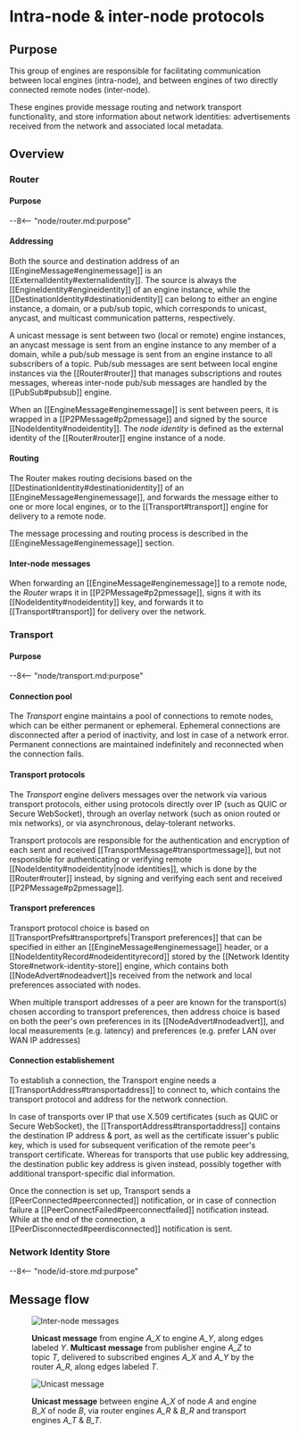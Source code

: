# Intra-node & inter-node protocols

## Purpose

<!-- --8<-- [start:purpose] -->
This group of engines are responsible for facilitating communication
between local engines (intra-node),
and between engines of two directly connected remote nodes (inter-node).

These engines provide message routing and network transport functionality,
and store information about network identities:
advertisements received from the network and associated local metadata.
<!-- --8<-- [end:purpose] -->

## Overview

### Router

#### Purpose

--8<-- "node/router.md:purpose"

#### Addressing

Both the source and destination address of an [[EngineMessage#enginemessage]]
is an [[ExternalIdentity#externalidentity]].
The source is always the [[EngineIdentity#engineidentity]] of an engine instance,
while the [[DestinationIdentity#destinationidentity]] can belong to either an engine instance, a domain, or a pub/sub topic,
which corresponds to unicast, anycast, and multicast communication patterns, respectively.

A unicast message is sent between two (local or remote) engine instances,
an anycast message is sent from an engine instance to any member of a domain,
while a pub/sub message is sent from an engine instance to all subscribers of a topic.
Pub/sub messages are sent between local engine instances via the [[Router#router]]
that manages subscriptions and routes messages,
whereas inter-node pub/sub messages are handled by the [[PubSub#pubsub]] engine.

When an [[EngineMessage#enginemessage]] is sent between peers, it is wrapped in a [[P2PMessage#p2pmessage]] and signed by the source [[NodeIdentity#nodeidentity]].
The *node identity* is defined as the external identity of the [[Router#router]] engine instance of a node.

#### Routing

The Router makes routing decisions based on the [[DestinationIdentity#destinationidentity]] of an [[EngineMessage#enginemessage]],
and forwards the message either to one or more local engines,
or to the [[Transport#transport]] engine for delivery to a remote node.

The message processing and routing process is described in the [[EngineMessage#enginemessage]] section.

#### Inter-node messages

When forwarding an [[EngineMessage#enginemessage]] to a remote node,
the *Router* wraps it in [[P2PMessage#p2pmessage]],
signs it with its [[NodeIdentity#nodeidentity]] key,
and forwards it to [[Transport#transport]] for delivery over the network.

### Transport

#### Purpose

--8<-- "node/transport.md:purpose"

#### Connection pool

The *Transport* engine maintains a pool of connections to remote nodes,
which can be either permanent or ephemeral.
Ephemeral connections are disconnected after a period of inactivity,
and lost in case of a network error.
Permanent connections are maintained indefinitely and reconnected when the connection fails.

#### Transport protocols

The *Transport* engine delivers messages over the network via various transport protocols,
either using protocols directly over IP (such as QUIC or Secure WebSocket),
through an overlay network (such as onion routed or mix networks),
or via asynchronous, delay-tolerant networks.

Transport protocols are responsible for the authentication and encryption of each sent and received [[TransportMessage#transportmessage]],
but not responsible for authenticating or verifying remote [[NodeIdentity#nodeidentity|node identities]],
which is done by the [[Router#router]] instead,
by signing and verifying each sent and received [[P2PMessage#p2pmessage]].

#### Transport preferences

Transport protocol choice is based on [[TransportPrefs#transportprefs|Transport preferences]]
that can be specified in either
an [[EngineMessage#enginemessage]] header,
or a [[NodeIdentityRecord#nodeidentityrecord]] stored by the [[Network Identity Store#network-identity-store]] engine,
which contains both [[NodeAdvert#nodeadvert]]s received from the network
and local preferences associated with nodes.

When multiple transport addresses of a peer are known for the transport(s) chosen according to transport preferences,
then address choice is based on both the peer's own preferences in its [[NodeAdvert#nodeadvert]],
and local measurements (e.g. latency) and preferences (e.g. prefer LAN over WAN IP addresses)

#### Connection establishement

To establish a connection, the Transport engine needs a [[TransportAddress#transportaddress]] to connect to,
which contains the transport protocol and address for the network connection.

In case of transports over IP that use X.509 certificates (such as QUIC or Secure WebSocket), the [[TransportAddress#transportaddress]] contains the destination IP address & port, as well as the certificate issuer's public key, which is used for subsequent verification of the remote peer's transport certificate.
Whereas for transports that use public key addressing, the destination public key address is given instead, possibly together with additional transport-specific dial information.

Once the connection is set up, Transport sends a [[PeerConnected#peerconnected]] notification,
or in case of connection failure a [[PeerConnectFailed#peerconnectfailed]] notification instead.
While at the end of the connection, a [[PeerDisconnected#peerdisconnected]] notification is sent.

### Network Identity Store

--8<-- "node/id-store.md:purpose"

## Message flow

<!-- Diagram illustrating message flows between engines -->

<figure class="invertable">

![Inter-node messages](node.dot.svg)

<!-- --8<-- [start:fig-node-caption] -->
<figcaption markdown="span">

**Unicast message** from engine *A_X* to engine *A_Y*, along edges labeled *Y*.
**Multicast message** from publisher engine *A_Z* to topic *T*, delivered to subscribed engines *A_X* and *A_Y* by the router *A_R*, along edges labeled *T*.

</figcaption>
<!-- --8<-- [end:fig-node-caption] -->

</figure>

<figure class="invertable wide" markdown="span">

![Unicast message](unicast.dot.svg)

<!-- --8<-- [start:fig-unicast-caption] -->
<figcaption markdown="span">

**Unicast message** between engine *A_X* of node *A* and engine *B_X* of node *B*,
via router engines *A_R* & *B_R* and transport engines *A_T* & *B_T*.

</figcaption>
<!-- --8<-- [end:fig-unicast-caption] -->

</figure>
